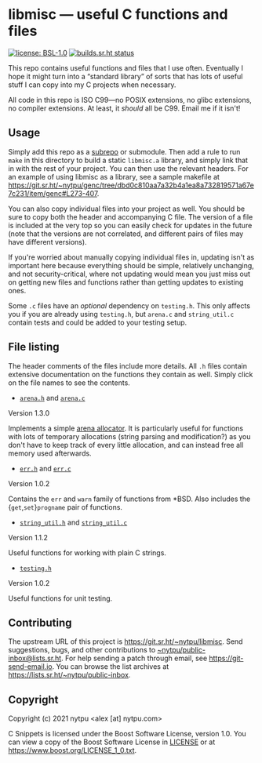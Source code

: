 # libmisc — useful C functions and files

[![license: BSL-1.0](https://img.shields.io/badge/license-BSL--1.0-informational.svg)](LICENSE)
[![builds.sr.ht status](https://builds.sr.ht/~nytpu/libmisc.svg)](https://builds.sr.ht/~nytpu/libmisc?)

This repo contains useful functions and files that I use often.  Eventually I
hope it might turn into a “standard library” of sorts that has lots of useful
stuff I can copy into my C projects when necessary.

All code in this repo is ISO C99—no POSIX extensions, no glibc extensions, no
compiler extensions.  At least, it *should* all be C99.  Email me if it isn't!


## Usage

Simply add this repo as a [subrepo](https://github.com/ingydotnet/git-subrepo)
or submodule.  Then add a rule to run `make` in this directory to build a
static `libmisc.a` library, and simply link that in with the rest of your
project.  You can then use the relevant headers.  For an example of using
libmisc as a library, see a sample makefile at
<https://git.sr.ht/~nytpu/genc/tree/dbd0c810aa7a32b4a1ea8a732819571a67e7c231/item/genc#L273-407>.

You can also copy individual files into your project as well.  You should be
sure to copy both the header and accompanying C file.  The version of a file is
included at the very top so you can easily check for updates in the future
(note that the versions are not correlated, and different pairs of files may
have different versions).

If you're worried about manually copying individual files in, updating isn't as
important here because everything should be simple, relatively unchanging, and
not security-critical, where not updating would mean you just miss out on
getting new files and functions rather than getting updates to existing ones.

Some `.c` files have an *optional* dependency on `testing.h`.  This only
affects you if you are already using `testing.h`, but `arena.c` and
`string_util.c` contain tests and could be added to your testing setup.


## File listing

The header comments of the files include more details.  All `.h` files contain
extensive documentation on the functions they contain as well.  Simply click on
the file names to see the contents.

* [`arena.h`](arena.h) and [`arena.c`](arena.c)

Version 1.3.0

Implements a simple [arena
allocator](https://en.wikipedia.org/wiki/Region-based_memory_management).  It
is particularly useful for functions with lots of temporary allocations (string
parsing and modification?) as you don't have to keep track of every little
allocation, and can instead free all memory used afterwards.

* [`err.h`](err.h) and [`err.c`](err.c)

Version 1.0.2

Contains the `err` and `warn` family of functions from *BSD.  Also includes the
{`get`,`set`}`progname` pair of functions.

* [`string_util.h`](string_util.h) and [`string_util.c`](string_util.c)

Version 1.1.2

Useful functions for working with plain C strings.

* [`testing.h`](testing.h)

Version 1.0.2

Useful functions for unit testing.


## Contributing

The upstream URL of this project is <https://git.sr.ht/~nytpu/libmisc>.
Send suggestions, bugs, and other contributions to
<~nytpu/public-inbox@lists.sr.ht>.  For help sending a patch through email, see
<https://git-send-email.io>.  You can browse the list archives at
<https://lists.sr.ht/~nytpu/public-inbox>.


## Copyright

Copyright (c) 2021 nytpu <alex [at] nytpu.com>

C Snippets is licensed under the Boost Software License, version 1.0.  You can
view a copy of the Boost Software License in [LICENSE](LICENSE) or at
<https://www.boost.org/LICENSE_1_0.txt>.
